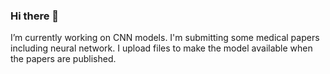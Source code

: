 ### Hi there 👋
 I’m currently working on CNN models.
 I'm submitting some medical papers including neural network.
 I upload files to make the model available when the papers are published.

<!--
**takedarort/takedarort** is a ✨ _special_ ✨ repository because its `README.md` (this file) appears on your GitHub profile.
